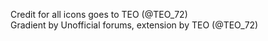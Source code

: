 Credit for all icons goes to TEO (@TEO_72)
<br> Gradient by Unofficial forums, extension by TEO (@TEO_72)
